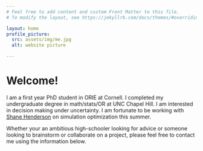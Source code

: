 ```yaml
---
# Feel free to add content and custom Front Matter to this file.
# To modify the layout, see https://jekyllrb.com/docs/themes/#overriding-theme-defaults

layout: home
profile_picture:
  src: assets/img/me.jpg
  alt: website picture
  
---
```


# Welcome!

I am a first year PhD student in ORIE at Cornell. I completed my undergraduate degree in math/stats/OR at UNC Chapel Hill. I am interested in decision making under uncertainty. I am fortunate to be working with [Shane Henderson](https://people.orie.cornell.edu/shane/) on simulation optimization this summer.

Whether your an ambitious high-schooler looking for advice or someone looking to brainstorm or collaborate on a project, please feel free to contact me using the information below.
